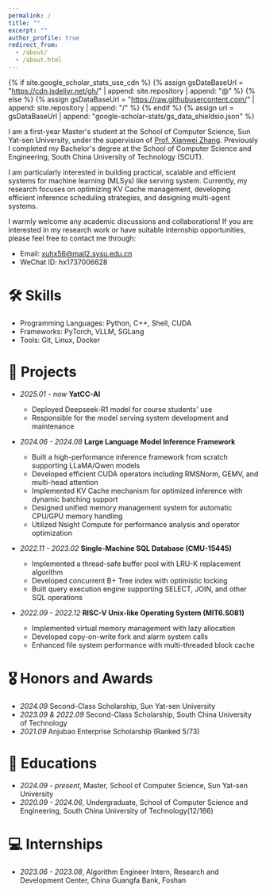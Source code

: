 ```yaml
---
permalink: /
title: ""
excerpt: ""
author_profile: true
redirect_from: 
  - /about/
  - /about.html
---
```


{% if site.google_scholar_stats_use_cdn %}
{% assign gsDataBaseUrl = "https://cdn.jsdelivr.net/gh/" | append: site.repository | append: "@" %}
{% else %}
{% assign gsDataBaseUrl = "https://raw.githubusercontent.com/" | append: site.repository | append: "/" %}
{% endif %}
{% assign url = gsDataBaseUrl | append: "google-scholar-stats/gs_data_shieldsio.json" %}

<span class='anchor' id='about-me'></span>

I am a first-year Master's student at the School of Computer Science, Sun Yat-sen University, under the supervision of [Prof. Xianwei Zhang](https://xianweiz.github.io/). Previously I completed my Bachelor's degree at the School of Computer Science and Engineering, South China University of Technology (SCUT).

I am particularly interested in building practical, scalable and efficient systems for machine learning (MLSys) like serving system. Currently, my research focuses on optimizing KV Cache management, developing efficient inference scheduling strategies, and designing multi-agent systems. 

I warmly welcome any academic discussions and collaborations! If you are interested in my research work or have suitable internship opportunities, please feel free to contact me through:
- Email: xuhx56@mail2.sysu.edu.cn
- WeChat ID: hx1737006628

# 🛠️ Skills 
- Programming Languages: Python, C++, Shell, CUDA
- Frameworks: PyTorch, VLLM, SGLang
- Tools: Git, Linux, Docker




<!-- # 🔥 News
- *2022.02*: &nbsp;🎉🎉 Lorem ipsum dolor sit amet, consectetur adipiscing elit. Vivamus ornare aliquet ipsum, ac tempus justo dapibus sit amet. 
- *2022.02*: &nbsp;🎉🎉 Lorem ipsum dolor sit amet, consectetur adipiscing elit. Vivamus ornare aliquet ipsum, ac tempus justo dapibus sit amet.  -->

<!-- # 📝 Publications  -->

<!-- <div class='paper-box'><div class='paper-box-image'><div><div class="badge">CVPR 2016</div><img src='images/500x300.png' alt="sym" width="100%"></div></div>
<div class='paper-box-text' markdown="1">

[Deep Residual Learning for Image Recognition](https://openaccess.thecvf.com/content_cvpr_2016/papers/He_Deep_Residual_Learning_CVPR_2016_paper.pdf)

**Kaiming He**, Xiangyu Zhang, Shaoqing Ren, Jian Sun

[**Project**](https://scholar.google.com/citations?view_op=view_citation&hl=zh-CN&user=DhtAFkwAAAAJ&citation_for_view=DhtAFkwAAAAJ:ALROH1vI_8AC) <strong><span class='show_paper_citations' data='DhtAFkwAAAAJ:ALROH1vI_8AC'></span></strong>
- Lorem ipsum dolor sit amet, consectetur adipiscing elit. Vivamus ornare aliquet ipsum, ac tempus justo dapibus sit amet. 
</div>
</div>

- [Lorem ipsum dolor sit amet, consectetur adipiscing elit. Vivamus ornare aliquet ipsum, ac tempus justo dapibus sit amet](https://github.com), A, B, C, **CVPR 2020** -->


# 🚀 Projects 
- *2025.01 - now* **YatCC-AI**
  - Deployed Deepseek-R1 model for course students' use
  - Responsible for the model serving system development and maintenance

- *2024.06 - 2024.08* **Large Language Model Inference Framework**
  - Built a high-performance inference framework from scratch supporting LLaMA/Qwen models
  - Developed efficient CUDA operators including RMSNorm, GEMV, and multi-head attention
  - Implemented KV Cache mechanism for optimized inference with dynamic batching support
  - Designed unified memory management system for automatic CPU/GPU memory handling
  - Utilized Nsight Compute for performance analysis and operator optimization

- *2022.11 - 2023.02* **Single-Machine SQL Database (CMU-15445)**
  - Implemented a thread-safe buffer pool with LRU-K replacement algorithm
  - Developed concurrent B+ Tree index with optimistic locking
  - Built query execution engine supporting SELECT, JOIN, and other SQL operations

- *2022.09 - 2022.12* **RISC-V Unix-like Operating System (MIT6.S081)**
  - Implemented virtual memory management with lazy allocation
  - Developed copy-on-write fork and alarm system calls
  - Enhanced file system performance with multi-threaded block cache


# 🎖 Honors and Awards
- *2024.09* Second-Class Scholarship, Sun Yat-sen University
- *2023.09 & 2022.09* Second-Class Scholarship, South China University of Technology
- *2021.09* Anjubao Enterprise Scholarship (Ranked 5/73)

# 📖 Educations
- *2024.09 - present*, Master, School of Computer Science, Sun Yat-sen University
- *2020.09 - 2024.06*, Undergraduate, School of Computer Science and Engineering, South China University of Technology(12/166)


# 💻 Internships
- *2023.06 - 2023.08*, Algorithm Engineer Intern, Research and Development Center, China Guangfa Bank, Foshan
